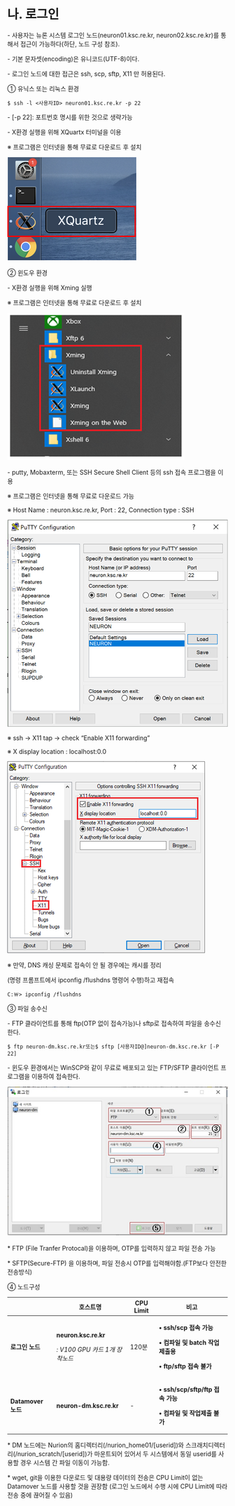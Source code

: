 # 나. 로그인

\- 사용자는 뉴론 시스템 로그인 노드(neuron01.ksc.re.kr, neuron02.ksc.re.kr)를 통해서 접근이 가능하다(하단, 노드 구성 참조).

\- 기본 문자셋(encoding)은 유니코드(UTF-8)이다.

\- 로그인 노드에 대한 접근은 ssh, scp, sftp, X11 만 허용된다.

① 유닉스 또는 리눅스 환경

```
$ ssh -l <사용자ID> neuron01.ksc.re.kr -p 22
```

\- \[-p 22]: 포트번호 명시를 위한 것으로 생략가능

\- X환경 실행을 위해 XQuartx 터미널을 이용

※ 프로그램은 인터넷을 통해 무료로 다운로드 후 설치

![](<../../../../.gitbook/assets/프로그램은 인터넷을 통해 무료로 다운로드 후.png>)

② 윈도우 환경

\- X환경 실행을 위해 Xming 실행

※ 프로그램은 인터넷을 통해 무료로 다운로드 후 설치

![](<../../../../.gitbook/assets/프로그램은 인터넷을 통해 무료로 다운로드 후(1).png>)

\- putty, Mobaxterm, 또는 SSH Secure Shell Client 등의 ssh 접속 프로그램을 이용

※ 프로그램은 인터넷을 통해 무료로 다운로드 가능

※ Host Name : neuron.ksc.re.kr, Port : 22, Connection type : SSH

![](<../../../../.gitbook/assets/Host Name neuron.png>)

※ ssh -> X11 tap -> check “Enable X11 forwarding”

※ X display location : localhost:0.0

![](<../../../../.gitbook/assets/x display location 0.0.png>)

※ 만약, DNS 캐싱 문제로 접속이 안 될 경우에는 캐시를 정리

(명령 프롬프트에서 ipconfig /flushdns 명령어 수행)하고 재접속

```
C:￦> ipconfig /flushdns
```

③ 파일 송수신

\- FTP 클라이언트를 통해 ftp(OTP 없이 접속가능)나 sftp로 접속하여 파일을 송수신 한다.

```
$ ftp neuron-dm.ksc.re.kr또는$ sftp [사용자ID@]neuron-dm.ksc.re.kr [-P 22]
```

\- 윈도우 환경에서는 WinSCP와 같이 무료로 배포되고 있는 FTP/SFTP 클라이언트 프로그램을 이용하여 접속한다.

![](<../../../../.gitbook/assets/윈도우 환경에서는 WinSCP와 같이.jpg>)

\* FTP (File Tranfer Protocal)을 이용하며, OTP를 입력하지 않고 파일 전송 가능

\* SFTP(Secure-FTP) 을 이용하며, 파일 전송시 OTP를 입력해야함.(FTP보다 안전한 전송방식)

④ 노드구성

|                  | **호스트명**                                                                      | **CPU Limit** | **비고**                                                                                                                     |
| ---------------- | ----------------------------------------------------------------------------- | ------------- | -------------------------------------------------------------------------------------------------------------------------- |
| **로그인 노드**       | <p><strong>neuron.ksc.re.kr</strong></p><p><em>: V100 GPU 카드 1개 장착노드</em></p> | 120분          | <p><strong>• ssh/scp 접속 가능</strong></p><p><strong>• 컴파일 및 batch 작업제출용</strong></p><p><strong>• ftp/sftp 접속 불가</strong></p> |
| **Datamover 노드** | **neuron-dm.ksc.re.kr**                                                       | -             | <p><strong>• ssh/scp/sftp/ftp 접속 가능</strong></p><p><strong>• 컴파일 및 작업제출 불가</strong></p>                                    |

\* DM 노드에는 Nurion의 홈디렉터리(/nurion\_home01/\[userid])와 스크래치디렉터리(/nurion\_scratch/\[userid])가 마운트되어 있어서 두 시스템에서 동일 userid를 사용할 경우 시스템 간 파일 이동이 가능함.

\* wget, git을 이용한 다운로드 및 대용량 데이터의 전송은 CPU Limit이 없는 Datamover 노드를 사용할 것을 권장함 (로그인 노드에서 수행 시에 CPU Limit에 따라 전송 중에 끊어질 수 있음)
